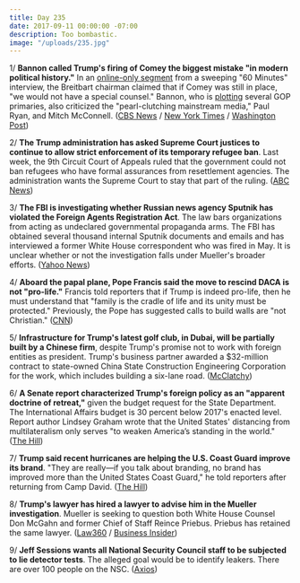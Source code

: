 ```yaml
---
title: Day 235
date: 2017-09-11 00:00:00 -07:00
description: Too bombastic.
image: "/uploads/235.jpg"
---
```


1/ **Bannon called Trump's firing of Comey the biggest mistake "in modern political history."** In an [online-only segment](https://www.cbsnews.com/news/steve-bannon-more-from-60-minutes/) from a sweeping "60 Minutes" interview, the Breitbart chairman claimed that if Comey was still in place, "we would not have a special counsel." Bannon, who is [plotting](http://www.politico.com/story/2017/09/10/bannon-gop-primaries-mcconnell-trump-242522) several GOP primaries, also criticized the "pearl-clutching mainstream media," Paul Ryan, and Mitch McConnell. ([CBS News](https://www.cbsnews.com/news/steve-bannon-more-from-60-minutes/) / [New York Times](https://www.nytimes.com/2017/09/10/us/politics/steve-bannon-60-minutes-interview.html) / [Washington Post](https://www.washingtonpost.com/news/morning-mix/wp/2017/09/11/bannon-trump-firing-of-comey-was-the-biggest-mistake-in-modern-political-history/?utm_term=.6d9fd1113c05))

2/ **The Trump administration has asked Supreme Court justices to continue to allow strict enforcement of its temporary refugee ban**. Last week, the 9th Circuit Court of Appeals ruled that the government could not ban refugees who have formal assurances from resettlement agencies. The administration wants the Supreme Court to stay that part of the ruling. ([ABC News](http://abcnews.go.com/Politics/wireStory/trump-administration-appeals-supreme-court-refugee-ban-49768994))

3/ **The FBI is investigating whether Russian news agency Sputnik has violated the Foreign Agents Registration Act**. The law bars organizations from acting as undeclared governmental propaganda arms. The FBI has obtained several thousand internal Sputnik documents and emails and has interviewed a former White House correspondent who was fired in May. It is unclear whether or not the investigation falls under Mueller's broader efforts. ([Yahoo News](https://www.yahoo.com/amphtml/news/sputnik-russian-news-agency-investigation-fbi-090024231.html))

4/ **Aboard the papal plane, Pope Francis said the move to rescind DACA is not "pro-life."** Francis told reporters that if Trump is indeed pro-life, then he must understand that "family is the cradle of life and its unity must be protected." Previously, the Pope has suggested calls to build walls are "not Christian." ([CNN](http://www.cnn.com/2017/09/11/politics/pope-daca-trump/index.html))

5/ **Infrastructure for Trump's latest golf club, in Dubai, will be partially built by a Chinese firm**, despite Trump's promise not to work with foreign entities as president. Trump's business partner awarded a $32-million contract to state-owned China State Construction Engineering Corporation for the work, which includes building a six-lane road. ([McClatchy](http://www.mcclatchydc.com/news/politics-government/white-house/article172443417.html))

6/ **A Senate report characterized Trump's foreign policy as an "apparent doctrine of retreat,"** given the budget request for the State Department. The International Affairs budget is 30 percent below 2017's enacted level. Report author Lindsey Graham wrote that the United States' distancing from multilateralism only serves "to weaken America’s standing in the world." ([The Hill](http://thehill.com/policy/defense/350055-senate-report-slams-trump-foreign-policy-as-apparent-doctrine-of-retreat))

7/ **Trump said recent hurricanes are helping the U.S. Coast Guard improve its brand**. "They are really—if you talk about branding, no brand has improved more than the United States Coast Guard," he told reporters after returning from Camp David. ([The Hill](http://thehill.com/homenews/administration/350013-trump-hurricanes-are-helping-the-coast-guard-improve-its-brand))

8/ **Trump's lawyer has hired a lawyer to advise him in the Mueller investigation**. Mueller is seeking to question both White House Counsel Don McGahn and former Chief of Staff Reince Priebus. Priebus has retained the same lawyer. ([Law360](https://www.law360.com/articles/937051/exclusive-priebus-mcgahn-hire-quinn-emanuel-in-mueller-probe) / [Business Insider](http://www.businessinsider.com/priebus-mcgahn-lawyer-mueller-trump-investigation-2017-9))

9/ **Jeff Sessions wants all National Security Council staff to be subjected to lie detector tests**. The alleged goal would be to identify leakers. There are over 100 people on the NSC. ([Axios](https://www.axios.com/scoop-jeff-sessions-lie-detector-idea-2483756611.html))
